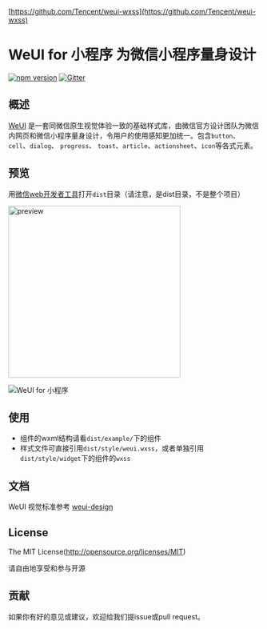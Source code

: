 [https://github.com/Tencent/weui-wxss](https://github.com/Tencent/weui-wxss)

WeUI for 小程序 为微信小程序量身设计  
=====

[![npm version](https://img.shields.io/npm/v/weui-wxss.svg)](https://www.npmjs.org/package/weui-wxss)
[![Gitter](https://badges.gitter.im/weui/weui.svg)](https://gitter.im/weui/weui?utm_source=badge&utm_medium=badge&utm_campaign=pr-badge)

## 概述

[WeUI](https://github.com/weui/weui) 是一套同微信原生视觉体验一致的基础样式库，由微信官方设计团队为微信内网页和微信小程序量身设计，令用户的使用感知更加统一。包含`button`、`cell`、`dialog`、 `progress`、 `toast`、`article`、`actionsheet`、`icon`等各式元素。


## 预览
用[微信web开发者工具](https://mp.weixin.qq.com/debug/wxadoc/dev/devtools/download.html)打开`dist`目录（请注意，是dist目录，不是整个项目）

<img src='https://cloud.githubusercontent.com/assets/2395166/20168869/48a75b02-a75f-11e6-89aa-503d65c8ad8e.png' width='344' alt='preview' />

![WeUI for 小程序](https://user-images.githubusercontent.com/2395166/29502325-ada080f6-8661-11e7-94c2-23d638210f45.jpg)


## 使用

- 组件的wxml结构请看`dist/example/`下的组件
- 样式文件可直接引用`dist/style/weui.wxss`，或者单独引用`dist/style/widget`下的组件的`wxss`


## 文档

WeUI 视觉标准参考 [weui-design](https://github.com/weui/weui-design)


## License
The MIT License(http://opensource.org/licenses/MIT)

请自由地享受和参与开源


## 贡献

如果你有好的意见或建议，欢迎给我们提issue或pull request。
